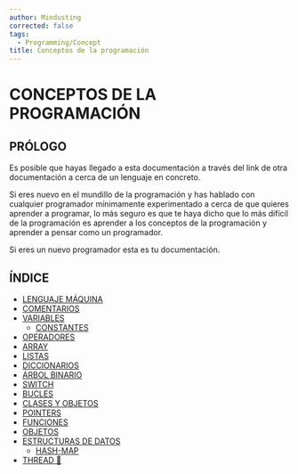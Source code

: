 ```yaml
---
author: Mindusting
corrected: false
tags:
  - Programming/Concept
title: Conceptos de la programación
---
```


# CONCEPTOS DE LA PROGRAMACIÓN

## PRÓLOGO

Es posible que hayas llegado a esta documentación a través del link de otra documentación a cerca de un lenguaje en concreto.

Si eres nuevo en el mundillo de la programación y has hablado con cualquier programador mínimamente experimentado a cerca de que quieres aprender a programar, lo más seguro es que te haya dicho que lo más difícil de la programación es aprender a los conceptos de la programación y aprender a pensar como un programador.

Si eres un nuevo programador esta es tu documentación.

## ÍNDICE

- [LENGUAJE MÁQUINA](pc_machine_language.md)
- [COMENTARIOS](pc_comment.md)
- [VARIABLES](pc_variable.md)
    - [CONSTANTES](pc_constant.md)
- [OPERADORES](pc_operator.md)
- [ARRAY](pc_array.md)
- [LISTAS](pc_list.md)
- [DICCIONARIOS](pc_dictionary.md)
- [ÁRBOL BINARIO](pc_btree.md)
- [SWITCH](pc_switch.md)
- [BUCLES](pc_loop.md)
- [CLASES Y OBJETOS](pc_class.md)
- [POINTERS](pc_pointer.md)
- [FUNCIONES](pc_function.md)
- [OBJETOS](pc_object.md)
- [ESTRUCTURAS DE DATOS](pc_data_structures.md)
    - [HASH-MAP](pc_hash_map.md)
- [THREAD 🧵](pc_thread.md)

